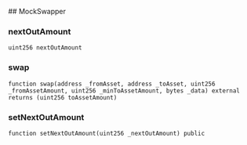 ﻿﻿## MockSwapper


### nextOutAmount

```solidity
uint256 nextOutAmount
```

### swap

```solidity
function swap(address _fromAsset, address _toAsset, uint256 _fromAssetAmount, uint256 _minToAssetAmount, bytes _data) external returns (uint256 toAssetAmount)
```







### setNextOutAmount

```solidity
function setNextOutAmount(uint256 _nextOutAmount) public
```








